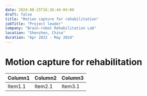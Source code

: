 ```yaml
---
date: 2024-08-25T16:26:44-04:00
draft: false
title: "Motion capture for rehabilitation"
jobTitle: "Project leader"
company: "Brain-robot Rehabilitation Lab"
location: "Shenzhen, China"
duration: "Apr 2022 - May 2024"
---
```

# Motion capture for rehabilitation

| Column1 | Column2 | Column3 |
| --------------- | --------------- | --------------- |
| Item1.1 | Item2.1 | Item3.1 |
